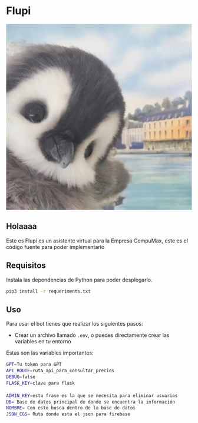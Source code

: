 # Flupi

![Flupi icon](home/static/logo.jpeg)

## Holaaaa

Este es Flupi es un asistente virtual para la Empresa CompuMax, este es el código fuente para poder implementarlo

## Requisitos
Instala las dependencias de Python para poder desplegarlo.

``` bash
pip3 install -r requeriments.txt
```

## Uso

Para usar el bot tienes que realizar los siguientes pasos:

- Crear un archivo llamado `.env`, o puedes directamente crear las variables en tu entorno

Estas son las variables importantes:
``` bash
GPT=Tu token para GPT
API_ROUTE=ruta_api_para_consultar_precios
DEBUG=false
FLASK_KEY=clave para flask

ADMIN_KEY=esta frase es la que se necesita para eliminar usuarios
DB= Base de datos principal de donde se encuentra la información
NOMBRE= Con esto busca dentro de la base de datos
JSON_CGS= Ruta donde esta el json para firebase

```